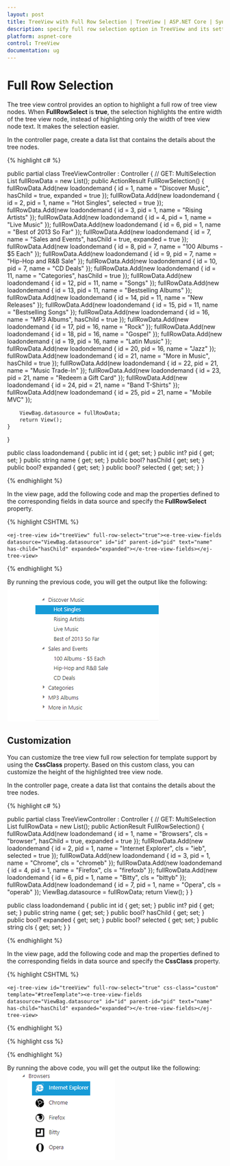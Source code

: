 ```yaml
---
layout: post
title: TreeView with Full Row Selection | TreeView | ASP.NET Core | Syncfusion
description: specify full row selection option in TreeView and its settings
platform: aspnet-core
control: TreeView
documentation: ug
---
```


# Full Row Selection

The tree view control provides an option to highlight a full row of tree view nodes. When **FullRowSelect** is **true**, the selection highlights the entire width of the tree view node, instead of highlighting only the width of tree view node text. It makes the selection easier.

In the controller page, create a data list that contains the details about the tree nodes.

{% highlight c# %}

public partial class TreeViewController : Controller
{
    // GET: MultiSelection
    List<loadondemand> fullRowData = new List<loadondemand>();
    public ActionResult FullRowSelection()
    {
        fullRowData.Add(new loadondemand { id = 1, name = "Discover Music", hasChild = true, expanded = true });
        fullRowData.Add(new loadondemand { id = 2, pid = 1, name = "Hot Singles", selected = true });
        fullRowData.Add(new loadondemand { id = 3, pid = 1, name = "Rising Artists" });
        fullRowData.Add(new loadondemand { id = 4, pid = 1, name = "Live Music" });
        fullRowData.Add(new loadondemand { id = 6, pid = 1, name = "Best of 2013 So Far" });
        fullRowData.Add(new loadondemand { id = 7, name = "Sales and Events", hasChild = true, expanded = true });
        fullRowData.Add(new loadondemand { id = 8, pid = 7, name = "100 Albums - $5 Each" });
        fullRowData.Add(new loadondemand { id = 9, pid = 7, name = "Hip-Hop and R&B Sale" });
        fullRowData.Add(new loadondemand { id = 10, pid = 7, name = "CD Deals" });
        fullRowData.Add(new loadondemand { id = 11, name = "Categories", hasChild = true });
        fullRowData.Add(new loadondemand { id = 12, pid = 11, name = "Songs" });
        fullRowData.Add(new loadondemand { id = 13, pid = 11, name = "Bestselling Albums" });
        fullRowData.Add(new loadondemand { id = 14, pid = 11, name = "New Releases" });
        fullRowData.Add(new loadondemand { id = 15, pid = 11, name = "Bestselling Songs" });
        fullRowData.Add(new loadondemand { id = 16, name = "MP3 Albums", hasChild = true });
        fullRowData.Add(new loadondemand { id = 17, pid = 16, name = "Rock" });
        fullRowData.Add(new loadondemand { id = 18, pid = 16, name = "Gospel" });
        fullRowData.Add(new loadondemand { id = 19, pid = 16, name = "Latin Music" });
        fullRowData.Add(new loadondemand { id = 20, pid = 16, name = "Jazz" });
        fullRowData.Add(new loadondemand { id = 21, name = "More in Music", hasChild = true });
        fullRowData.Add(new loadondemand { id = 22, pid = 21, name = "Music Trade-In" });
        fullRowData.Add(new loadondemand { id = 23, pid = 21, name = "Redeem a Gift Card" });
        fullRowData.Add(new loadondemand { id = 24, pid = 21, name = "Band T-Shirts" });
        fullRowData.Add(new loadondemand { id = 25, pid = 21, name = "Mobile MVC" });

        ViewBag.datasource = fullRowData;
        return View();
    }
}

public class loadondemand
{
    public int id { get; set; }
    public int? pid { get; set; }
    public string name { get; set; }
    public bool? hasChild { get; set; }
    public bool? expanded { get; set; }
    public bool? selected { get; set; }
}

{% endhighlight %}

In the view page, add the following code and map the properties defined to the corresponding fields in data source and specify the **FullRowSelect** property.

{% highlight CSHTML %}

    <ej-tree-view id="treeView" full-row-select="true"><e-tree-view-fields datasource="ViewBag.datasource" id="id" parent-id="pid" text="name" has-child="hasChild" expanded="expanded"></e-tree-view-fields></ej-tree-view>

{% endhighlight %}

By running the previous code, you will get the output like the following:
![](Fullrowselection_images/selection1.png)

## Customization

You can customize the tree view full row selection for template support by using the **CssClass** property. Based on this custom class, you can customize the height of the highlighted tree view node.

In the controller page, create a data list that contains the details about the tree nodes.

{% highlight c# %}

public partial class TreeViewController : Controller
{
    // GET: MultiSelection
    List<loadondemand> fullRowData = new List<loadondemand>();
    public ActionResult FullRowSelection()
    {
        fullRowData.Add(new loadondemand { id = 1, name = "Browsers", cls = "browser", hasChild = true, expanded = true });
        fullRowData.Add(new loadondemand { id = 2, pid = 1, name = "Internet Explorer", cls = "ieb", selected = true });
        fullRowData.Add(new loadondemand { id = 3, pid = 1, name = "Chrome", cls = "chromeb" });
        fullRowData.Add(new loadondemand { id = 4, pid = 1, name = "Firefox", cls = "firefoxb" });
        fullRowData.Add(new loadondemand { id = 6, pid = 1, name = "Bitty", cls = "bittyb" });
        fullRowData.Add(new loadondemand { id = 7, pid = 1, name = "Opera", cls = "operab" });
        ViewBag.datasource = fullRowData;
        return View();
    }
}

public class loadondemand
{
        public int id { get; set; }
        public int? pid { get; set; }
        public string name { get; set; }
        public bool? hasChild { get; set; }
        public bool? expanded { get; set; }
        public bool? selected { get; set; }
        public string cls { get; set; }
}

{% endhighlight %}

In the view page, add the following code and map the properties defined to the corresponding fields in data source and specify the **CssClass** property.

{% highlight CSHTML %}

    <ej-tree-view id="treeView" full-row-select="true" css-class="custom" template="#treeTemplate"><e-tree-view-fields datasource="ViewBag.datasource" id="id" parent-id="pid" text="name" has-child="hasChild" expanded="expanded"></e-tree-view-fields></ej-tree-view>

<script id="treeTemplate" type="text/x-jsrender">

    {{"{{"}}if !hasChild{{}}}}
    <span class="con-img {{"{{"}}>cls{{}}}}"></span>
    {{"{{"}}/if{{}}}}
    {{"{{"}}>name{{}}}}

</script>
	
{% endhighlight %}

{% highlight css %}

<style>
	.custom .con-img {
        background-image: url("http://mvc.syncfusion.com/demos/web/images/toolbar/browserl.png");
        background-repeat: no-repeat;
        height: 32px;
        width: 32px;
        display: inline-block;
        overflow: hidden;
        background-repeat: no-repeat;
        text-align: center;
        vertical-align: middle;
    }
    
    .custom .e-li-active > .e-text-wrap .con-img {
        background-image: url("http://mvc.syncfusion.com/demos/web/images/toolbar/browserh.png");
    }
    
    .custom .e-li-hover > .e-text-wrap .con-img, .e-fullrow-wrap .e-li-focus > .e-text-wrap .con-img {
        background-image: url("http://mvc.syncfusion.com/demos/web/images/toolbar/browserl.png");
    }
    
    .custom .ieb {
        background-position: -84px 0px;
    }
    
    .custom .chromeb {
        background-position: -42px 0px;
    }
    
    .custom .firefoxb {
        background-position: 0px 0px;
    }
    
    .custom .bittyb {
        background-position: -126px 0px;
    }
    
    .custom .operab {
        background-position: -168px 0px;
    }
    
    /*customize the height of highlighting TreeView node*/
    .custom.e-fullrow-wrap .e-item ul .e-fullrow {
        margin-top: -36px;
        height: 36px;
    }

</style>

{% endhighlight %}

By running the above code, you will get the output like the following:
![](Fullrowselection_images/custom.png)